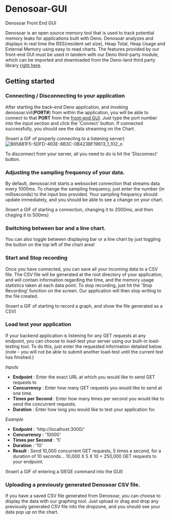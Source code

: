 # Denosoar-GUI
Denosoar Front End GUI

Denosoar is an open source memory tool that is used to track potential memory leaks for applications built with Deno. Denosoar analyzes and displays in real time the RSS(resident set size), Heap Total, Heap Usage and External Memory using easy to read charts. The features provided by our front-end GUI must be used in tandem with our Deno third-party module, which can be imported and downloaded from the Deno-land third party library [right here](https://deno.land/x/denosoar).

## Getting started

### Connecting / Disconnecting to your application
After starting the back-end Deno application, and invoking denosoar.init(**PORT#**) from within the application, you will be able to connect to that **PORT** from the [front-end GUI](denosoar.deno.dev). Just type the port number into the input section and click the 'Connect' button. If connected successfully, you should see the data streaming on the Chart.

(Insert a GIF of properly connecting to a listening server)
![B65881F5-5DFD-463E-8B3C-0B423BF19613_1_102_o](https://user-images.githubusercontent.com/34800232/204636839-58ba0f04-8af6-4c0b-a2fe-40a99e056f0c.jpeg)

To disconnect from your server, all you need to do is hit the 'Disconnect' button.

### Adjusting the sampling frequency of your data.

By default, denosoar.init starts a websocket connection that streams data every 1000ms. To change the sampling frequency, just enter the number (in milliseconds) to the input box provided. Your sampling frequency should update immediately, and you should be able to see a change on your chart.

(Insert a GIF of starting a connection, changing it to 2000ms, and then chaging it to 500ms)

### Switching between bar and a line chart.

You can also toggle between displaying bar or a line chart by just toggling the button on the top left of the chart area!

### Start and Stop recording

Once you have connected, you can save all your incoming data to a CSV file. The CSV file will be generated at the root directory of your application, and will contain information regarding the time, and the memory usage statistics taken at each data point. To stop recording, just hit the 'Stop Recording' function on the screen. Our application will then stop writing to the file created.


(Insert a GIF of starting to record a graph, and show the file generated as a CSV)

### Load test your application

If your backend application is listening for any GET requests at any endpoint, you can choose to load-test your server using our built-in load-testing tool. To do this, just enter the requested information detailed below. (*note* - you will not be able to submit another load-test until the current test has finished.)

  *Inputs*
  - **Endpoint** : Enter the exact URL at which you would like to send GET requests to
  - **Concurrency** : Enter how many GET requests you would like to send at one time.
  - **Times per Second** : Enter how many times per second you would like to send the concurrent requests.
  - **Duration** : Enter how long you would like to test your application for.
  
 *Example* 
  - **Endpoint** : 'http://localhost:3000/'
  - **Concurrency** : '10000'
  - **Times per Second** : '5'
  - **Duration** : '10'
  - **Result** : Send 10,000 concurrent GET requests, 5 times a second, for a duration of 10 seconds... 10,000 X 5 X 10 = 250,000 GET requests to your endpoint.
  
 (Insert a GIF of entering a SIEGE command into the GUI)
 
 ### Uploading a previously generated Denosoar CSV file.
 
If you have a saved CSV file generated from Denosoar, you can choose to display the data with our graphing tool. Just upload or drag and drop any previously generated CSV file into the dropzone, and you should see your data pop up on the chart.
  
  
